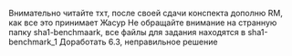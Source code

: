 Внимательно читайте тхт, после своей сдачи конспекта дополню RM, как все это принимает Жасур
Не обращайте внимание на странную папку sha1-benchmaark, все файлы для задания находятся в sha1-benchmark_1
Доработать 6.3, неправильное решение 
